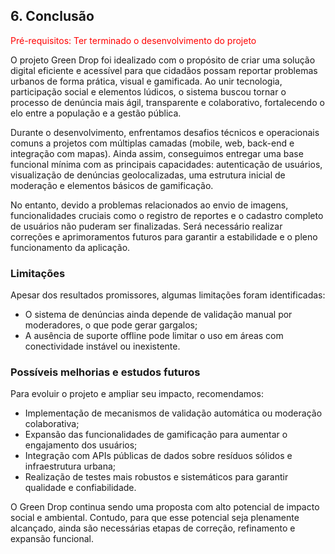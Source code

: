 ## 6. Conclusão

<span style="color:red">Pré-requisitos: Ter terminado o desenvolvimento do projeto</span>


O projeto Green Drop foi idealizado com o propósito de criar uma solução digital eficiente e acessível para que cidadãos possam reportar problemas urbanos de forma prática, visual e gamificada. Ao unir tecnologia, participação social e elementos lúdicos, o sistema buscou tornar o processo de denúncia mais ágil, transparente e colaborativo, fortalecendo o elo entre a população e a gestão pública.

Durante o desenvolvimento, enfrentamos desafios técnicos e operacionais comuns a projetos com múltiplas camadas (mobile, web, back-end e integração com mapas). Ainda assim, conseguimos entregar uma base funcional mínima com as principais capacidades: autenticação de usuários, visualização de denúncias geolocalizadas, uma estrutura inicial de moderação e elementos básicos de gamificação.

No entanto, devido a problemas relacionados ao envio de imagens, funcionalidades cruciais como o registro de reportes e o cadastro completo de usuários não puderam ser finalizadas. Será necessário realizar correções e aprimoramentos futuros para garantir a estabilidade e o pleno funcionamento da aplicação.

### Limitações
  
Apesar dos resultados promissores, algumas limitações foram identificadas:

* O sistema de denúncias ainda depende de validação manual por moderadores, o que pode gerar gargalos;
* A ausência de suporte offline pode limitar o uso em áreas com conectividade instável ou inexistente.

### Possíveis melhorias e estudos futuros

Para evoluir o projeto e ampliar seu impacto, recomendamos:

* Implementação de mecanismos de validação automática ou moderação colaborativa;
* Expansão das funcionalidades de gamificação para aumentar o engajamento dos usuários;
* Integração com APIs públicas de dados sobre resíduos sólidos e infraestrutura urbana;
* Realização de testes mais robustos e sistemáticos para garantir qualidade e confiabilidade.

O Green Drop continua sendo uma proposta com alto potencial de impacto social e ambiental. Contudo, para que esse potencial seja plenamente alcançado, ainda são necessárias etapas de correção, refinamento e expansão funcional.
